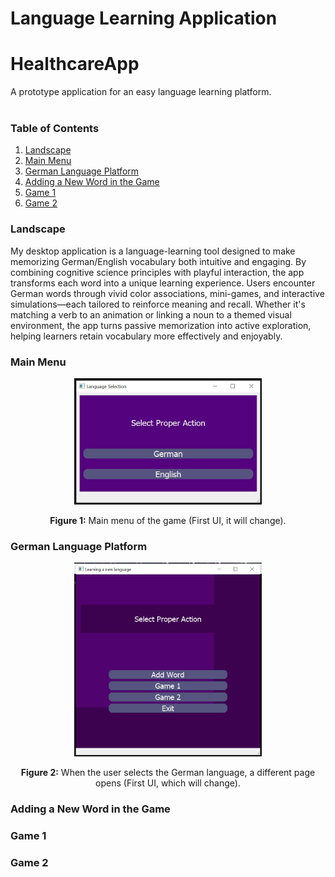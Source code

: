 # Language Learning Application
# HealthcareApp
A prototype application for an easy language learning platform. <br>
<br>

### Table of Contents
1.  [Landscape](#Landscape) <br>
2.  [Main Menu](#mainmenu) <br>
3.  [German Language Platform](#german) <br>
4.  [Adding a New Word in the Game](#addWord) <br>
5.  [Game 1](#game_1) <br>
6.  [Game 2](#game_2) <br>


### <a name="Landscape"></a>Landscape
My desktop application is a language-learning tool designed to make memorizing German/English vocabulary both intuitive and engaging. By combining cognitive science principles with playful interaction, the app transforms each word into a unique learning experience. Users encounter German words through vivid color associations, mini-games, and interactive simulations—each tailored to reinforce meaning and recall. Whether it's matching a verb to an animation or linking a noun to a themed visual environment, the app turns passive memorization into active exploration, helping learners retain vocabulary more effectively and enjoyably.


### <a name='mainmenu'></a>Main Menu

<p align="center">
    <img src="figures/0.jpg" alt="Figure 1" width="300">
</p>
<p align="center">
<b>Figure 1:</b> Main menu of the game (First UI, it will change).
</p>

### <a name='german'></a>German Language Platform

<p align="center">
    <img src="figures/1.jpg" alt="Figure 2" width="300">
</p>
<p align="center">
<b>Figure 2:</b> When the user selects the German language, a different page opens (First UI, which will change).
</p>

### <a name='addWord'></a>Adding a New Word in the Game
### <a name='game_1'></a>Game 1
### <a name='game_2'></a>Game 2
